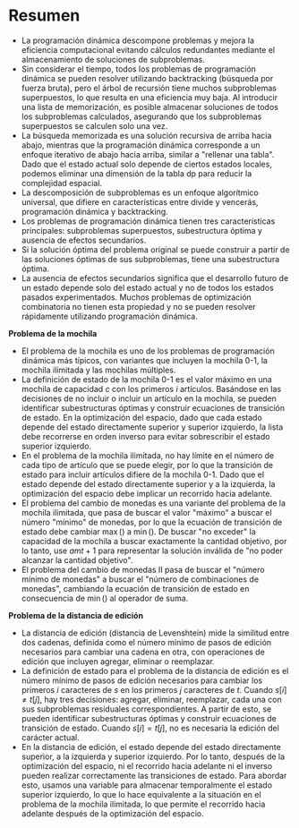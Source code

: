 # Resumen

- La programación dinámica descompone problemas y mejora la eficiencia computacional evitando cálculos redundantes mediante el almacenamiento de soluciones de subproblemas.
- Sin considerar el tiempo, todos los problemas de programación dinámica se pueden resolver utilizando backtracking (búsqueda por fuerza bruta), pero el árbol de recursión tiene muchos subproblemas superpuestos, lo que resulta en una eficiencia muy baja. Al introducir una lista de memorización, es posible almacenar soluciones de todos los subproblemas calculados, asegurando que los subproblemas superpuestos se calculen solo una vez.
- La búsqueda memorizada es una solución recursiva de arriba hacia abajo, mientras que la programación dinámica corresponde a un enfoque iterativo de abajo hacia arriba, similar a "rellenar una tabla". Dado que el estado actual solo depende de ciertos estados locales, podemos eliminar una dimensión de la tabla dp para reducir la complejidad espacial.
- La descomposición de subproblemas es un enfoque algorítmico universal, que difiere en características entre divide y vencerás, programación dinámica y backtracking.
- Los problemas de programación dinámica tienen tres características principales: subproblemas superpuestos, subestructura óptima y ausencia de efectos secundarios.
- Si la solución óptima del problema original se puede construir a partir de las soluciones óptimas de sus subproblemas, tiene una subestructura óptima.
- La ausencia de efectos secundarios significa que el desarrollo futuro de un estado depende solo del estado actual y no de todos los estados pasados experimentados. Muchos problemas de optimización combinatoria no tienen esta propiedad y no se pueden resolver rápidamente utilizando programación dinámica.

**Problema de la mochila**

- El problema de la mochila es uno de los problemas de programación dinámica más típicos, con variantes que incluyen la mochila 0-1, la mochila ilimitada y las mochilas múltiples.
- La definición de estado de la mochila 0-1 es el valor máximo en una mochila de capacidad $c$ con los primeros $i$ artículos. Basándose en las decisiones de no incluir o incluir un artículo en la mochila, se pueden identificar subestructuras óptimas y construir ecuaciones de transición de estado. En la optimización del espacio, dado que cada estado depende del estado directamente superior y superior izquierdo, la lista debe recorrerse en orden inverso para evitar sobrescribir el estado superior izquierdo.
- En el problema de la mochila ilimitada, no hay límite en el número de cada tipo de artículo que se puede elegir, por lo que la transición de estado para incluir artículos difiere de la mochila 0-1. Dado que el estado depende del estado directamente superior y a la izquierda, la optimización del espacio debe implicar un recorrido hacia adelante.
- El problema del cambio de monedas es una variante del problema de la mochila ilimitada, que pasa de buscar el valor "máximo" a buscar el número "mínimo" de monedas, por lo que la ecuación de transición de estado debe cambiar $\max()$ a $\min()$. De buscar "no exceder" la capacidad de la mochila a buscar exactamente la cantidad objetivo, por lo tanto, use $amt + 1$ para representar la solución inválida de "no poder alcanzar la cantidad objetivo".
- El problema del cambio de monedas II pasa de buscar el "número mínimo de monedas" a buscar el "número de combinaciones de monedas", cambiando la ecuación de transición de estado en consecuencia de $\min()$ al operador de suma.

**Problema de la distancia de edición**

- La distancia de edición (distancia de Levenshtein) mide la similitud entre dos cadenas, definida como el número mínimo de pasos de edición necesarios para cambiar una cadena en otra, con operaciones de edición que incluyen agregar, eliminar o reemplazar.
- La definición de estado para el problema de la distancia de edición es el número mínimo de pasos de edición necesarios para cambiar los primeros $i$ caracteres de $s$ en los primeros $j$ caracteres de $t$. Cuando $s[i] \ne t[j]$, hay tres decisiones: agregar, eliminar, reemplazar, cada una con sus subproblemas residuales correspondientes. A partir de esto, se pueden identificar subestructuras óptimas y construir ecuaciones de transición de estado. Cuando $s[i] = t[j]$, no es necesaria la edición del carácter actual.
- En la distancia de edición, el estado depende del estado directamente superior, a la izquierda y superior izquierdo. Por lo tanto, después de la optimización del espacio, ni el recorrido hacia adelante ni el inverso pueden realizar correctamente las transiciones de estado. Para abordar esto, usamos una variable para almacenar temporalmente el estado superior izquierdo, lo que lo hace equivalente a la situación en el problema de la mochila ilimitada, lo que permite el recorrido hacia adelante después de la optimización del espacio.

